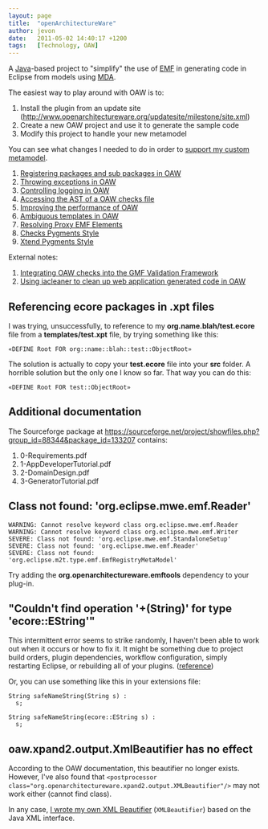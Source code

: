```yaml
---
layout: page
title:  "openArchitectureWare"
author: jevon
date:   2011-05-02 14:40:17 +1200
tags:   [Technology, OAW]
---
```


A [Java](Java.md)-based project to "simplify" the use of [EMF](EMF.md) in generating code in Eclipse from models using [MDA](mda.md).

The easiest way to play around with OAW is to:

1. Install the plugin from an update site (http://www.openarchitectureware.org/updatesite/milestone/site.xml)
1. Create a new OAW project and use it to generate the sample code
1. Modify this project to handle your new metamodel

You can see what changes I needed to do in order to <a href="http://code.google.com/p/iaml/source/detail?r=216">support my custom metamodel</a>.

1. [Registering packages and sub packages in OAW](Registering_packages_and_sub_packages_in_OAW.md)
1. [Throwing exceptions in OAW](Throwing_exceptions_in_OAW.md)
1. [Controlling logging in OAW](Controlling_logging_in_OAW.md)
1. [Accessing the AST of a OAW checks file](Accessing_the_AST_of_a_OAW_checks_file.md)
1. [Improving the performance of OAW](Improving_the_performance_of_OAW.md)
1. [Ambiguous templates in OAW](Ambiguous_templates_in_OAW.md)
1. [Resolving Proxy EMF Elements](Resolving_Proxy_EMF_Elements.md)
1. [Checks Pygments Style](Checks_Pygments_Style.md)
1. [Xtend Pygments Style](Xtend_Pygments_Style.md)

External notes:
1. <a href="http://www.openarchitectureware.org/pub/documentation/4.3.1/html/contents/r52.html">Integrating OAW checks into the GMF Validation Framework</a>
1. <a href="http://code.google.com/p/iaml/source/browse/trunk/org.openiaml.model.codegen.oaw/src/org/openiaml/model/codegen/oaw/IACleanerBeautifier.java">Using iacleaner to clean up web application generated code in OAW</a>

## Referencing ecore packages in .xpt files
I was trying, unsuccessfully, to reference to my **org.name.blah/test.ecore** file from a **templates/test.xpt** file, by trying something like this:

`«DEFINE Root FOR org::name::blah::test::ObjectRoot»`

The solution is actually to copy your **test.ecore** file into your **src** folder. A horrible solution but the only one I know so far. That way you can do this:

`«DEFINE Root FOR test::ObjectRoot»`

## Additional documentation
The Sourceforge package at https://sourceforge.net/project/showfiles.php?group_id=88344&package_id=133207 contains:
1. 0-Requirements.pdf
1. 1-AppDeveloperTutorial.pdf
1. 2-DomainDesign.pdf
1. 3-GeneratorTutorial.pdf

## Class not found: 'org.eclipse.mwe.emf.Reader'
```
WARNING: Cannot resolve keyword class org.eclipse.mwe.emf.Reader
WARNING: Cannot resolve keyword class org.eclipse.mwe.emf.Writer
SEVERE: Class not found: 'org.eclipse.mwe.emf.StandaloneSetup'
SEVERE: Class not found: 'org.eclipse.mwe.emf.Reader'
SEVERE: Class not found: 'org.eclipse.m2t.type.emf.EmfRegistryMetaModel'
```

Try adding the **org.openarchitectureware.emftools** dependency to your plug-in.

## "Couldn't find operation '+(String)' for type 'ecore::EString'"
This intermittent error seems to strike randomly, I haven't been able to work out when it occurs or how to fix it. It might be something due to project build orders, plugin dependencies, workflow configuration, simply restarting Eclipse, or rebuilding all of your plugins. (<a href="http://www.openarchitectureware.org/forum/viewtopic.php?showtopic=2997">reference</a>)

Or, you can use something like this in your extensions file:

```
String safeNameString(String s) :
  s;

String safeNameString(ecore::EString s) :
  s;
```

## oaw.xpand2.output.XmlBeautifier has no effect

According to the OAW documentation, this beautifier no longer exists. However, I've also found that `<postprocessor class="org.openarchitectureware.xpand2.output.XMLBeautifier"/>` may not work either (cannot find class).

In any case, <a href="http://code.google.com/p/iaml/source/detail?r=2758">I wrote my own XML Beautifier</a> (`XMLBeautifier`) based on the Java XML interface.
